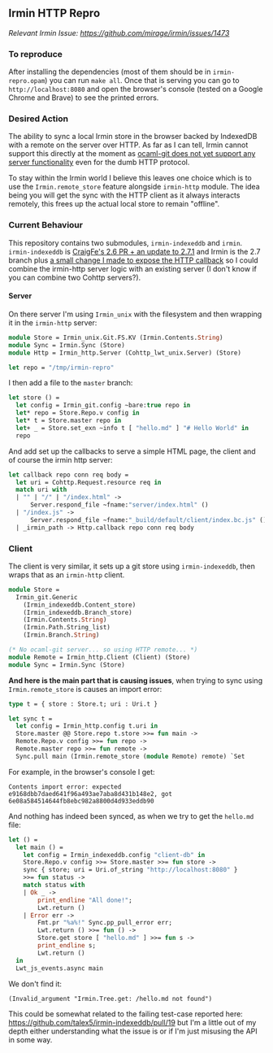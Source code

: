 ## Irmin HTTP Repro

*Relevant Irmin Issue: https://github.com/mirage/irmin/issues/1473*

### To reproduce

After installing the dependencies (most of them should be in `irmin-repro.opam`) you can run `make all`. Once that is serving you can go to `http://localhost:8080` and open the browser's console (tested on a Google Chrome and Brave) to see the printed errors. 

### Desired Action

The ability to sync a local Irmin store in the browser backed by IndexedDB with a remote on the server over HTTP. As far as I can tell, Irmin cannot support this directly at the moment as [ocaml-git does not yet support any server functionality](https://github.com/mirage/ocaml-git/issues/15) even for the dumb HTTP protocol. 

To stay within the Irmin world I believe this leaves one choice which is to use the `Irmin.remote_store` feature alongside `irmin-http` module. The idea being you will get the sync with the HTTP client as it always interacts remotely, this frees up the actual local store to remain "offline".

### Current Behaviour

This repository contains two submodules, `irmin-indexeddb` and `irmin`. `irmin-indexeddb` is [CraigFe's 2.6 PR + an update to 2.7.1](https://github.com/talex5/irmin-indexeddb/pull/19) and Irmin is the 2.7 branch plus [a small change I made to expose the HTTP callback](https://github.com/patricoferris/irmin/commit/f00a49034b9ad7307583525e48794fbad64bfe3f) so I could combine the irmin-http server logic with an existing server (I don't know if you can combine two Cohttp servers?). 

#### Server

On there server I'm using `Irmin_unix` with the filesystem and then wrapping it in the `irmin-http` server:

<!-- $MDX file=server/main.ml,part=0 -->
```ocaml
module Store = Irmin_unix.Git.FS.KV (Irmin.Contents.String)
module Sync = Irmin.Sync (Store)
module Http = Irmin_http.Server (Cohttp_lwt_unix.Server) (Store)

let repo = "/tmp/irmin-repro"
```

I then add a file to the `master` branch: 

<!-- $MDX file=server/main.ml,part=1 -->
```ocaml
let store () =
  let config = Irmin_git.config ~bare:true repo in
  let* repo = Store.Repo.v config in
  let* t = Store.master repo in
  let+ _ = Store.set_exn ~info t [ "hello.md" ] "# Hello World" in
  repo
```

And add set up the callbacks to serve a simple HTML page, the client and of course the irmin http server: 

<!-- $MDX file=server/main.ml,part=2 -->
```ocaml
let callback repo conn req body =
  let uri = Cohttp.Request.resource req in
  match uri with
  | "" | "/" | "/index.html" ->
      Server.respond_file ~fname:"server/index.html" ()
  | "/index.js" ->
      Server.respond_file ~fname:"_build/default/client/index.bc.js" ()
  | _irmin_path -> Http.callback repo conn req body
```

### Client 

The client is very similar, it sets up a git store using `irmin-indexeddb`, then wraps that as an `irmin-http` client.

<!-- $MDX file=client/index.ml,part=0 -->
```ocaml
module Store =
  Irmin_git.Generic
    (Irmin_indexeddb.Content_store)
    (Irmin_indexeddb.Branch_store)
    (Irmin.Contents.String)
    (Irmin.Path.String_list)
    (Irmin.Branch.String)

(* No ocaml-git server... so using HTTP remote... *)
module Remote = Irmin_http.Client (Client) (Store)
module Sync = Irmin.Sync (Store)
```

**And here is the main part that is causing issues**, when trying to sync using `Irmin.remote_store` is causes an import error: 

<!-- $MDX file=client/index.ml,part=1 -->
```ocaml
type t = { store : Store.t; uri : Uri.t }

let sync t =
  let config = Irmin_http.config t.uri in
  Store.master @@ Store.repo t.store >>= fun main ->
  Remote.Repo.v config >>= fun repo ->
  Remote.master repo >>= fun remote ->
  Sync.pull main (Irmin.remote_store (module Remote) remote) `Set
```

For example, in the browser's console I get:

```
Contents import error: expected e9168dbb7daed641f96a493ae7aba8d431b148e2, got 6e08a584514644fb8ebc982a8800d4d933eddb90
```

And nothing has indeed been synced, as when we try to get the `hello.md` file:

<!-- $MDX file=client/index.ml,part=2 -->
```ocaml
let () =
  let main () =
    let config = Irmin_indexeddb.config "client-db" in
    Store.Repo.v config >>= Store.master >>= fun store ->
    sync { store; uri = Uri.of_string "http://localhost:8080" }
    >>= fun status ->
    match status with
    | Ok _ ->
        print_endline "All done!";
        Lwt.return ()
    | Error err ->
        Fmt.pr "%a%!" Sync.pp_pull_error err;
        Lwt.return () >>= fun () ->
        Store.get store [ "hello.md" ] >>= fun s ->
        print_endline s;
        Lwt.return ()
  in
  Lwt_js_events.async main
```

We don't find it: 

```
(Invalid_argument "Irmin.Tree.get: /hello.md not found")
```

This could be somewhat related to the failing test-case reported here: https://github.com/talex5/irmin-indexeddb/pull/19 but I'm a little out of my depth either understanding what the issue is or if I'm just misusing the API in some way.
